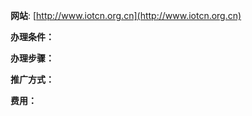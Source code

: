 **网站**: [http://www.iotcn.org.cn](http://www.iotcn.org.cn)

**办理条件：**

**办理步骤：**

**推广方式：**



**费用：**

